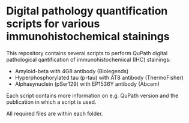 # Digital pathology quantification scripts for various immunohistochemical stainings

This repository contains several scripts to perform QuPath digital pathological qantification of immunohistochemical (IHC) stainings:
- Amyloid-beta with 4G8 antibody (Biolegends)
- Hyperphosphorylated tau (p-tau) with AT8 antibody (ThermoFisher)
- Alphasynuclein (pSer129) with EP1536Y antibody (Abcam)

Each script contains more information on e.g. QuPath version and the publication in which a script is used.

All required files are within each folder.



